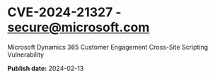 # CVE-2024-21327 - secure@microsoft.com

Microsoft Dynamics 365 Customer Engagement Cross-Site Scripting Vulnerability

**Publish date:** 2024-02-13
